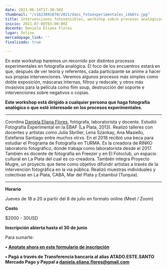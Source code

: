 ```yaml
---
date: 2021-06-14T17:30:50Z
thumbnail: "/v1623691870/2021/dani_fotoexperimentales_i4b6tv.jpg"
title: Intervenciones fotosensibles, workshop sobre procesos analógicos experimentales
inicio: 2021-07-08T03:00:00Z
docente: Daniela Eliana Flores
lugar: Online
mercadopago_link: ''
finalizado: true

---
```

En este workshop haremos un recorrido por distintos procesos experimentales en fotografía analógica. El foco de los encuentros estará en que, después de ver teoría y referentes, cada participante se anime a hacer sus propias intervenciones. Veremos algunos procesos más simples como doble exposición, máscaras internas, filtros y redscale; y otros más invasivos para la película como film soup, destrucción del soporte e intervenciones sobre negativos o copias.

**Este workshop está dirigido a cualquier persona que haga fotografía analógica o que esté interesade en los procesos experimentales.**

***

Coordina [Daniela Eliana Flores](https://www.instagram.com/danielaelianaflores/), fotógrafa, laboratorista y docente. Estudió Fotografía Experimental en la EBAF (La Plata, 2013). Realizó talleres con docentes y artistas como Julia Sbriller, Lena Szankay, Ana Masiello, Estefania Santiago entre muchxs otrxs. En el 2018 recibió una beca para estudiar el Programa de Fotografía en TURMA. Es la creadora de RINKO laboratorio fotográfico, donde trabaja como laboratorista desde el 2017. También es docente de fotografía en Freezer y en El Fotoclub, un espacio cultural en La Plata del cual es co-creadora. También integra Proyecto Mugre, un proyecto que tiene como objetivo difundir artistas a través de la intervención fotográfica en la vía pública. Realizó muestras individuales y colectivas en La Plata, CABA, Mar del Plata y Estambul (Turquía).

***

**Horario**

Jueves de 18 a 20 a partir del 8 de julio en formato online (Meet / Zoom) 

**Costo**

$2000 - 30USD

**Inscripción abierta hasta el 30 de junio**

Para sumarte: 

**•** [**Anotate ahora en este formulario de inscripción**](https://docs.google.com/forms/d/1bLhtssqnwq992A1TWW8FEo5zZxOfOUo86lDRMbBryyw/edit "Anotate ahora en este formulario de inscripción")

**• Pagá a través de Transferencia bancaria al alias ATADO.ESTE.SANTO Mercado Pago y Paypal a daniela.eliana.flores@gmail.com**